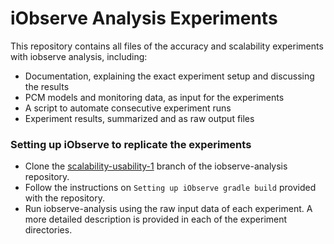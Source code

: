 # iObserve Analysis Experiments
This repository contains all files of the accuracy and scalability experiments with iobserve analysis, including:
 - Documentation, explaining the exact experiment setup and discussing the results
 - PCM models and monitoring data, as input for the experiments
 - A script to automate consecutive experiment runs
 - Experiment results, summarized and as raw output files

### Setting up iObserve to replicate the experiments
 - Clone the [scalability-usability-1](https://github.com/research-iobserve/iobserve-analysis/tree/scalability-usability-1) branch of the iobserve-analysis repository.
 - Follow the instructions on `Setting up iObserve gradle build` provided with the repository.
 - Run iobserve-analysis using the raw input data of each experiment. 
 A more detailed description is provided in each of the experiment directories.